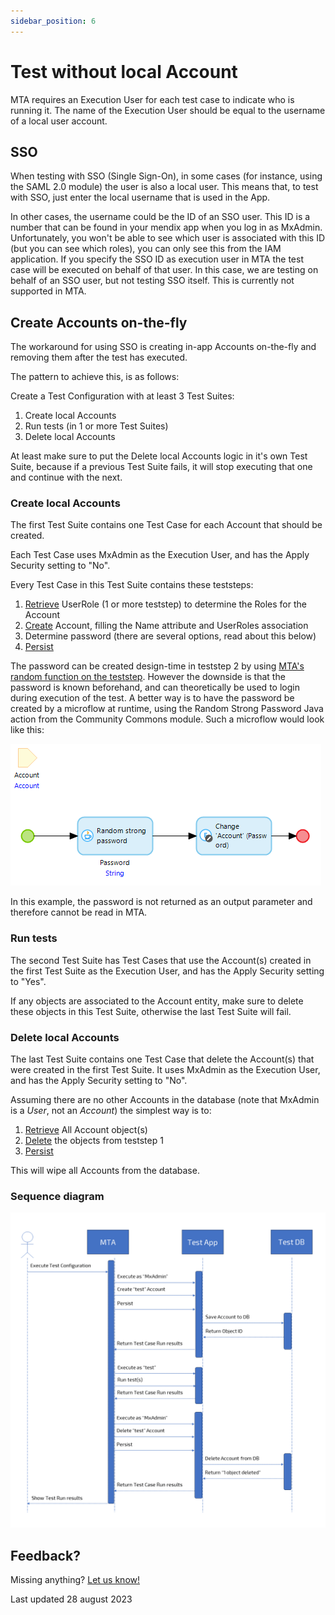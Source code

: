```yaml
---
sidebar_position: 6
---
```


# Test without local Account

MTA requires an Execution User for each test case to indicate who is running it. The name of the Execution User should be equal to the username of a local user account. 

## SSO

When testing with SSO (Single Sign-On), in some cases (for instance, using the SAML 2.0 module) the user is also a local user. This means that, to test with SSO, just enter the local username that is used in the App.

In other cases, the username could be the ID of an SSO user. This ID is a number that can be found in your mendix app when you log in as MxAdmin. Unfortunately, you won't be able to see which user is associated with this ID (but you can see which roles), you can only see this from the IAM application.
If you specify the SSO ID as execution user in MTA the test case will be executed on behalf of that user. 
In this case, we are testing on behalf of an SSO user, but not testing SSO itself. This is currently not supported in MTA.

## Create Accounts on-the-fly

The workaround for using SSO is creating in-app Accounts on-the-fly and removing them after the test has executed.

The pattern to achieve this, is as follows:

Create a Test Configuration with at least 3 Test Suites:
1. Create local Accounts
2. Run tests (in 1 or more Test Suites)
3. Delete local Accounts

At least make sure to put the Delete local Accounts logic in it's own Test Suite, because if a previous Test Suite fails, it will stop executing that one and continue with the next.

### Create local Accounts

The first Test Suite contains one Test Case for each Account that should be created.

Each Test Case uses MxAdmin as the Execution User, and has the Apply Security setting to "No".

Every Test Case in this Test Suite contains these teststeps:
1. [Retrieve](../../../Teststep/retrieve) UserRole (1 or more teststep) to determine the Roles for the Account
2. [Create](../../../Teststep/create) Account, filling the Name attribute and UserRoles association
3. Determine password (there are several options, read about this below)
5. [Persist](../../../Teststep/persist)

The password can be created design-time in teststep 2 by using [MTA's random function on the teststep](../../../Teststep/create#generate-random-values). However the downside is that the password is known beforehand, and can theoretically be used to login during execution of the test. A better way is to have the password be created by a microflow at runtime, using the Random Strong Password Java action from the Community Commons module. Such a microflow would look like this:

![Random password](../images/random_password.png)

In this example, the password is not returned as an output parameter and therefore cannot be read in MTA.

### Run tests

The second Test Suite has Test Cases that use the Account(s) created in the first Test Suite as the Execution User, and has the Apply Security setting to "Yes".

If any objects are associated to the Account entity, make sure to delete these objects in this Test Suite, otherwise the last Test Suite will fail.

### Delete local Accounts

The last Test Suite contains one Test Case that delete the Account(s) that were created in the first Test Suite. It uses MxAdmin as the Execution User, and has the Apply Security setting to "No".

Assuming there are no other Accounts in the database (note that MxAdmin is a *User*, not an *Account*) the simplest way is to:
1. [Retrieve](../../../Teststep/retrieve) All Account object(s)
2. [Delete](../../../Teststep/delete) the objects from teststep 1
5. [Persist](../../../Teststep/persist)

This will wipe all Accounts from the database. 

### Sequence diagram

![Sequence diagram of on-the-fly Account creation](../images/sequence.png)

## Feedback?
Missing anything? [Let us know!](mailto:support@menditect.com)

Last updated 28 august 2023